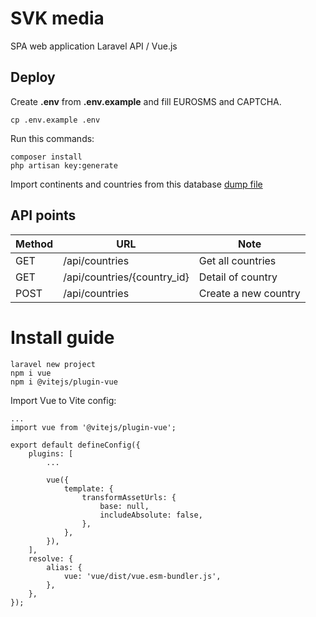 # SVK media

SPA web application Laravel API / Vue.js

## Deploy

Create **.env** from **.env.example** and fill EUROSMS and CAPTCHA.

    cp .env.example .env

Run this commands:

    composer install
    php artisan key:generate

Import continents and countries from this database [dump file](https://gist.githubusercontent.com/kamermans/1441495/raw/a3364fd2469f1ae1bd5d475428d6c0b6853f7cb7/mysql_countries.sql)

## API points

| Method | URL                         | Note                 |
|--------|-----------------------------|----------------------|
| GET    | /api/countries              | Get all countries    |
| GET    | /api/countries/{country_id} | Detail of country    |
| POST   | /api/countries              | Create a new country |

# Install guide

    laravel new project
    npm i vue
    npm i @vitejs/plugin-vue

Import Vue to Vite config:
    
    ...
    import vue from '@vitejs/plugin-vue';

    export default defineConfig({
        plugins: [
            ...
            
            vue({
                template: {
                    transformAssetUrls: {
                        base: null,
                        includeAbsolute: false,
                    },
                },
            }),
        ],
        resolve: {
            alias: {
                vue: 'vue/dist/vue.esm-bundler.js',
            },
        },
    });
                        
